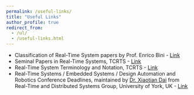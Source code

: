 ```yaml
---
permalink: /useful-links/
title: "Useful Links"
author_profile: true
redirect_from: 
  - /ul/
  - /useful-links.html
---
```


- Classification of Real-Time System papers by Prof. Enrico Bini - [Link](https://cmte.ieee.org/tcrts/classification-of-rtss-papers/)
- Seminal Papers in Real-Time Systems, TCRTS - [Link](https://cmte.ieee.org/tcrts/classification-of-rtss-papers/)
- Real-Time System Terminology and Notation, TCRTS - [Link](https://cmte.ieee.org/tcrts/education/terminology-and-notation/)
- Real-Time Systems / Embedded Systems / Design Automation and Robotics Conference Deadlines, maintained by [Dr. Xiaotian Dai](https://www.xiaotiandai.com/) from Real-Time and Distributed Systems Group, University of York, UK - [Link](https://automaticdai.github.io/realtime-embedded-conferences/)
